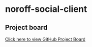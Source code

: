 # noroff-social-client

## Project board
[Click here to view GitHub Project Board](https://github.com/LichyWons/noroff-social-client/projects/1)
